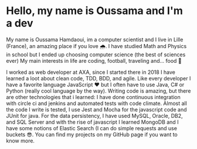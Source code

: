 # Hello, my name is Oussama and I'm a dev

My name is Oussama Hamdaoui, im a computer scientist and I live in Lille (France), an amazing place if you love 🌧️. 
I have studied Math and Physics in school but I ended up choosing computer science (the best of sciences ever)
My main interests in life are coding, football, traveling and... food 🍔

I worked as web developer at AXA, since I started there in 2018 I have learned a loot about clean code, TDD, BDD, and agile.
Like every developer I have a favorite language JavaScript ❤️ but I often have to use Java, C# or Python (really cool language by the way).
Writing code is amazing, but there are other technologies that i learned:
I have done continuous integration with circle ci and jenkins and automated tests with code  climate. Almost all the code I write is tested, I use Jest and Mocha
for the javascript code and JUnit for java. For the data persistency, I have used MySQL, Oracle, DB2, and SQL Server and with the rise of javascript I learned
MongoDB and I have some notions of Elastic Search (I can do simple requests and use buckets 😎.
You can find my projects on my GitHub page if you want to know more.
